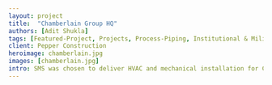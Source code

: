 ```yaml
---
layout: project
title:  "Chamberlain Group HQ"
authors: [Adit Shukla]
tags: [Featured-Project, Projects, Process-Piping, Institutional & Military]
client: Pepper Construction
heroimage: chamberlain.jpg
images: [chamberlain.jpg]
intro: SMS was chosen to deliver HVAC and mechanical installation for Chamberlain Group’s brand new HQ housing an R&D lab for developing tech
---
```

